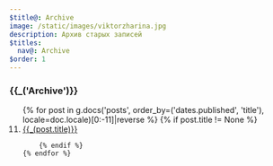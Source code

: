 ```yaml
---
$title@: Archive
image: /static/images/viktorzharina.jpg
description: Архив старых записей
$titles:
  nav@: Archive
$order: 1
---
```

<h3>{{_('Archive')}}</h3>
<ol start="11">
    {% for post in g.docs('posts', order_by=('dates.published', 'title'), locale=doc.locale)[0:-11]|reverse %}
          {% if post.title != None %}
            <li><a href="{{post.url.path}}">{{_(post.title)}}</a></li>

        {% endif %}
    {% endfor %}
</ol>
